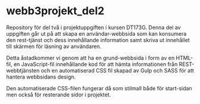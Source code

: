 # webb3projekt_del2

Repository för del två i projektuppgiften i kursen DT173G. 
Denna del av uppgiften går ut på att skapa en användar-webbsida som kan konsumera den rest-tjänst och dess innehållande information samt skriva ut innehållet till skärmen för läsning av användaren. 

Detta åstadkommer vi genom att ha en grund-webbsida i form av en HTML-fil, en JavaScript-fil innehållande kod för att hämta informationen från REST-webbtjänsten och en automatiserad CSS fil skapad av Gulp och SASS för att hantera webbsidans design.

Den automatiserade CSS-filen fungerar då som stilmall både för start-sidan men också för resterande sidor i projektet. 
